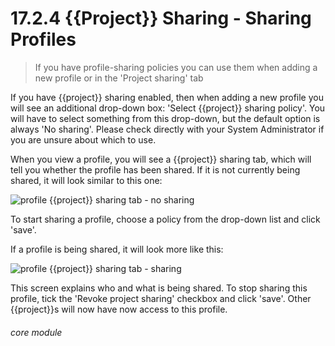 # 17.2.4 {{Project}} Sharing - Sharing Profiles

> If you have profile-sharing policies you can use them when adding a new profile or in the 'Project sharing' tab 

If you have {{project}} sharing enabled, then when adding a new profile you will see an additional drop-down box: 'Select {{project}} sharing policy'. You will have to select something from this drop-down, but the default option is always 'No sharing'. Please check directly with your System Administrator if you are unsure about which to use.

When you view a profile, you will see a {{project}} sharing tab, which will tell you whether the profile has been shared. If it is not currently being shared, it will look similar to this one:

![profile {{project}} sharing tab - no sharing](234a.png)

To start sharing a profile, choose a policy from the drop-down list and click 'save'.

If a profile is being shared, it will look more like this:

![profile {{project}} sharing tab - sharing](234b.png)

This screen explains who and what is being shared. To stop sharing this profile, tick the 'Revoke project sharing' checkbox and click 'save'. Other {{project}}s will now have now access to this profile. 

###### core module

